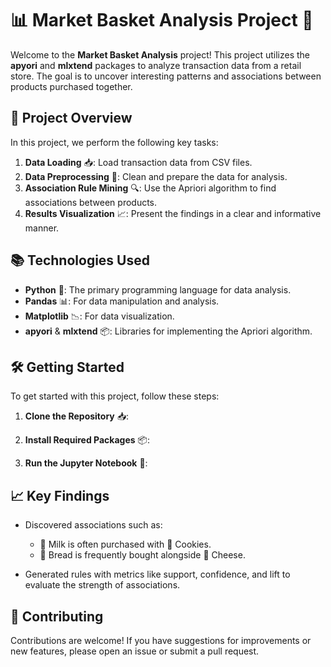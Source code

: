 # 📊 Market Basket Analysis Project 🛒

Welcome to the **Market Basket Analysis** project! This project utilizes the **apyori** and **mlxtend** packages to analyze transaction data from a retail store. The goal is to uncover interesting patterns and associations between products purchased together. 

## 🚀 Project Overview

In this project, we perform the following key tasks:

1. **Data Loading** 📥: Load transaction data from CSV files.
2. **Data Preprocessing** 🧹: Clean and prepare the data for analysis.
3. **Association Rule Mining** 🔍: Use the Apriori algorithm to find associations between products.
4. **Results Visualization** 📈: Present the findings in a clear and informative manner.

## 📚 Technologies Used

- **Python** 🐍: The primary programming language for data analysis.
- **Pandas** 📊: For data manipulation and analysis.
- **Matplotlib** 📉: For data visualization.
- **apyori** & **mlxtend** 📦: Libraries for implementing the Apriori algorithm.

## 🛠️ Getting Started

To get started with this project, follow these steps:

1. **Clone the Repository** 📥:


2. **Install Required Packages** 📦:


3. **Run the Jupyter Notebook** 📝:
   

## 📈 Key Findings

- Discovered associations such as:
  - 🥛 Milk is often purchased with 🍪 Cookies.
  - 🍞 Bread is frequently bought alongside 🧀 Cheese.
  
- Generated rules with metrics like support, confidence, and lift to evaluate the strength of associations.

## 🤝 Contributing

Contributions are welcome! If you have suggestions for improvements or new features, please open an issue or submit a pull request.

